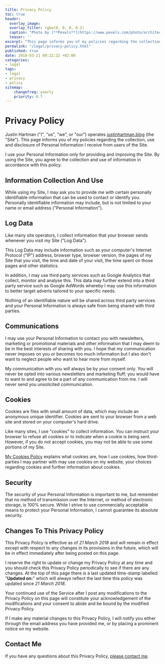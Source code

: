 ```yaml
---
title: Privacy Policy
toc: true
header:
  overlay_image: 
  overlay_filter: rgba(0, 0, 0, 0.2)
  caption: "Photo by [**Pexels**](https://www.pexels.com/photo/architecture-art-artwork-bench-206784/)"
  teaser: ''
excerpt: "This page informs you of my policies regarding the collection, use and disclosure of Personal Information I receive from users of the Site. I use your Personal Information only for providing and improving the Site."
permalink: "/legal/privacy-policy.html"
published: true
date: 2018-03-21 00:22:22 +02:00
categories:
- legal
tags:
- legal 
- privacy 
- policy
sitemap:
    changefreq: yearly
    priority: 0.7
---
```

# Privacy Policy

Justin Hartman ("I", "us", "we", or "our") operates [justinhartman.blog][me] (the "Site"). This page informs you of my policies regarding the collection, use and disclosure of Personal Information I receive from users of the Site.

I use your Personal Information only for providing and improving the Site. By using the Site, you agree to the collection and use of information in accordance with this policy.

## Information Collection And Use

While using my Site, I may ask you to provide me with certain personally identifiable information that can be used to contact or identify you. Personally identifiable information may include, but is not limited to your name or email address ("Personal Information").

## Log Data

Like many site operators, I collect information that your browser sends whenever you visit my Site ("Log Data").

This Log Data may include information such as your computer's Internet Protocol ("IP") address, browser type, browser version, the pages of my Site that you visit, the time and date of your visit, the time spent on those pages and other statistics.

In addition, I may use third party services such as Google Analytics that collect, monitor and analyse this. This data may further extend into a third party service such as Google AdWords whereby I may use this information to better target adverts tailored to your specific needs. 

Nothing of an identifiable nature will be shared across third party services and your Personal Information is always safe from being shared with third parties.

## Communications

I may use your Personal Information to contact you with newsletters, marketing or promotional materials and other information that I may deem to be in the best interests of sharing with you. I hope that my communication never imposes on you or becomes too much information but I also don't want to neglect people who want to hear more from myself.

My communication with you will always be by your consent only. You will never be opted into various newsletters and marketing fluff; you would have to want to and agree to be a part of any communication from me. I will never send you unsolicited communication.

## Cookies

Cookies are files with small amount of data, which may include an anonymous unique identifier. Cookies are sent to your browser from a web site and stored on your computer's hard drive.

Like many sites, I use "cookies" to collect information. You can instruct your browser to refuse all cookies or to indicate when a cookie is being sent. However, if you do not accept cookies, you may not be able to use some portions of my Site.

[My Cookies Policy][cookie-policy] explains what cookies are, how I use cookies, how third-parties I may partner with may use cookies on my website, your choices regarding cookies and further information about cookies. 

## Security

The security of your Personal Information is important to me, but remember that no method of transmission over the Internet, or method of electronic storage, is 100% secure. While I strive to use commercially acceptable means to protect your Personal Information, I cannot guarantee its absolute security.

## Changes To This Privacy Policy

This Privacy Policy is effective as of _21 March 2018_ and will remain in effect except with respect to any changes in its provisions in the future, which will be in effect immediately after being posted on this page.

I reserve the right to update or change my Privacy Policy at any time and you should check this Privacy Policy periodically to see if there are any changes. At the top of this page there is a last updated time-stamp labelled "**Updated on:**" which will always reflect the last time this policy was updated since _21 March 2018_.

Your continued use of the Service after I post any modifications to the Privacy Policy on this page will constitute your acknowledgement of the modifications and your consent to abide and be bound by the modified Privacy Policy.

If I make any material changes to this Privacy Policy, I will notify you either through the email address you have provided me, or by placing a prominent notice on my website.

## Contact Me

If you have any questions about this Privacy Policy, [please contact me][github].

[me]: https://hartman.me
[cookie-policy]: /legal/cookies-policy.html
[github]: mailto:justinhartman@fire.fundersclub.com
